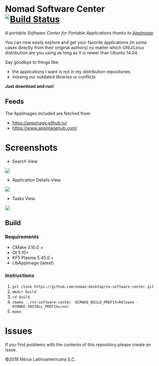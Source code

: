 # Nomad Software Center [![Build Status](https://travis-ci.org/nomad-desktop/nx-software-center.svg?branch=master)](https://travis-ci.org/nomad-desktop/nx-software-center)

_A portable Software Center for Portable Applications thanks to [AppImage](https://appimage.org/)._

You can now easily explore and get your favorite applications (in some cases 
directly from their original authors) no matter which GNU/Linux distribution 
are you using as long as it is newer than Ubuntu 14.04.

Say goodbye to things like:
 * the applications I want is not in my distribution repositories
 * missing our outdated libraries or conflicts

**Just download and run!**

## Feeds
The AppImages included are fetched from:
* https://appimage.github.io/
* https://www.appimagehub.com/

# Screenshots

 * Search View
 
![](https://user-images.githubusercontent.com/1138094/39208689-58d3ae84-47c9-11e8-83a9-28d89a6f2cbb.png)

 * Application Details View
 
![](https://user-images.githubusercontent.com/1138094/39208724-6d128f5a-47c9-11e8-90e3-d41472374406.png)

 * Tasks View
 
![](https://user-images.githubusercontent.com/1138094/39208748-7978ded4-47c9-11e8-98c4-5dffeaf5ee0d.png)

## Build
### Requirements
 * CMake 3.10.0 +
 * Qt 5.10+
 * KF5 Plasma 5.45.0 +
 * LibAppImage (latest)
 
### Instructions
 1. `git clone https://github.com/nomad-desktop/nx-software-center.git` 
 1. `mkdir build`
 1. `cd build`
 1. `cmake ../nx-software-center -DCMAKE_BUILD_PREFIX=Release -DCMAKE_INSTALL_PREFIX=/usr`
 1. `make`

# Issues
If you find problems with the contents of this repository please create an issue.

©2018 Nitrux Latinoamericana S.C.
